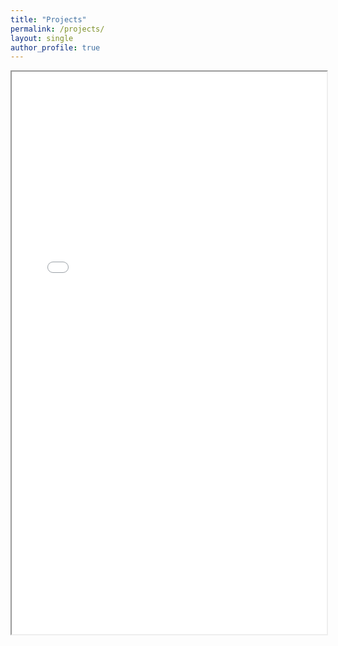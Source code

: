 ```yaml
---
title: "Projects"
permalink: /projects/
layout: single
author_profile: true
---
```


<iframe src="/notebooks/A2%20Python%20Analysis%20Project.html" width="100%" height="900"></iframe>
